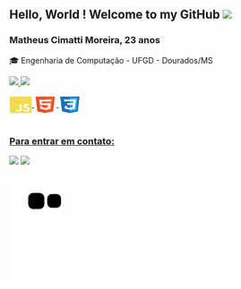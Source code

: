 ## Hello, World ! Welcome to my GitHub <img src="https://media.giphy.com/media/hvRJCLFzcasrR4ia7z/giphy.gif" width="30" >
### Matheus Cimatti Moreira, 23 anos

  🎓 Engenharia de Computação - UFGD - Dourados/MS

 <div>
   <a href="https://github.com/matheuscimatti">
   <img height="180em" src="https://github-readme-stats-matheuscimatti.vercel.app/api?username=matheuscimatti&show_icons=true&theme=transparent&text_color=C3D1D9&include_all_commits=true&count_private=true"/>
   <img height="180em" src="https://github-readme-stats-matheuscimatti.vercel.app/api/top-langs/?username=matheuscimatti&layout=compact&langs_count=6&theme=transparent&text_color=C3D1D9"/>

</div>
<div style="display: inline_block"><br>
  <img align="center" alt="Js" height="30" width="40" src="https://raw.githubusercontent.com/devicons/devicon/master/icons/javascript/javascript-plain.svg">
  <img align="center" alt="HTML" height="30" width="40" src="https://raw.githubusercontent.com/devicons/devicon/master/icons/html5/html5-original.svg">
  <img align="center" alt="CSS" height="30" width="40" src="https://raw.githubusercontent.com/devicons/devicon/master/icons/css3/css3-original.svg">
</div>
 
 <br>
 
  ### Para entrar em contato: 
 
<div> 
  <a href = "mailto:matheus.cimoreira@gmail.com"><img src="https://img.shields.io/badge/-Gmail-%23333?style=for-the-badge&logo=gmail&logoColor=white" target="_blank"></a>
  <a href="https://www.linkedin.com/in/matheuscimatti/" target="_blank"><img src="https://img.shields.io/badge/-LinkedIn-%230077B5?style=for-the-badge&logo=linkedin&logoColor=white" target="_blank"></a> 
 
  ![Snake animation](https://github.com/matheuscimatti/matheuscimatti/blob/output/github-contribution-grid-snake.svg)

</div>
